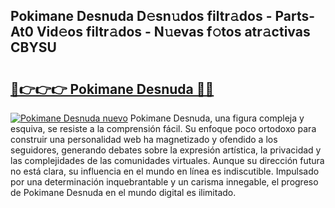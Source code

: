 ## Pokimane Desnuda D𝚎sn𝚞dos filtr𝚊dos - Parts-At0 Vid𝚎os filtr𝚊dos - N𝚞evas f𝚘tos atr𝚊ctivas CBYSU

# <h2><a href="http://mb21fp2.tromn.icu/?c=Pokimane+Desnuda">🔗👉👉👉 Pokimane Desnuda 🔗🔗</a></h2>

[![Pokimane Desnuda nuevo](https://i.imgur.com/pEAQMta.gif)](http://mb21fp2.tromn.icu/?c=Pokimane+Desnuda)
Pokimane Desnuda, una figura compleja y esquiva, se resiste a la comprensión fácil. Su enfoque poco ortodoxo para construir una personalidad web ha magnetizado y ofendido a los seguidores, generando debates sobre la expresión artística, la privacidad y las complejidades de las comunidades virtuales. Aunque su dirección futura no está clara, su influencia en el mundo en línea es indiscutible. Impulsado por una determinación inquebrantable y un carisma innegable, el progreso de Pokimane Desnuda en el mundo digital es ilimitado.
